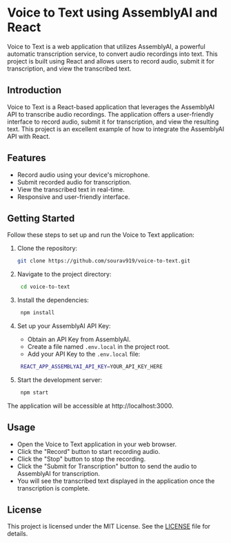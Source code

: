# Voice to Text using AssemblyAI and React

Voice to Text is a web application that utilizes AssemblyAI, a powerful automatic transcription service, to convert audio recordings into text. This project is built using React and allows users to record audio, submit it for transcription, and view the transcribed text.

## Introduction

Voice to Text is a React-based application that leverages the AssemblyAI API to transcribe audio recordings. The application offers a user-friendly interface to record audio, submit it for transcription, and view the resulting text. This project is an excellent example of how to integrate the AssemblyAI API with React.

## Features

- Record audio using your device's microphone.
- Submit recorded audio for transcription.
- View the transcribed text in real-time.
- Responsive and user-friendly interface.

## Getting Started

Follow these steps to set up and run the Voice to Text application:

1. Clone the repository:

   ```bash
   git clone https://github.com/sourav919/voice-to-text.git
   ```

2. Navigate to the project directory:
   ```bash
    cd voice-to-text
    ```
3. Install the dependencies:
    ```bash
     npm install
     ```
4. Set up your AssemblyAI API Key:
    - Obtain an API Key from AssemblyAI.
    - Create a file named `.env.local` in the project root.
    - Add your API Key to the `.env.local` file:

    
   ```bash 
    REACT_APP_ASSEMBLYAI_API_KEY=YOUR_API_KEY_HERE
   ```

5. Start the development server:
   ```bash
    npm start
   ```

The application will be accessible at http://localhost:3000.

## Usage
- Open the Voice to Text application in your web browser.
- Click the "Record" button to start recording audio.
- Click the "Stop" button to stop the recording.
- Click the "Submit for Transcription" button to send the audio to AssemblyAI for transcription.
- You will see the transcribed text displayed in the application once the transcription is complete.

## License
This project is licensed under the MIT License. See the [LICENSE](LICENSE) file for details.

